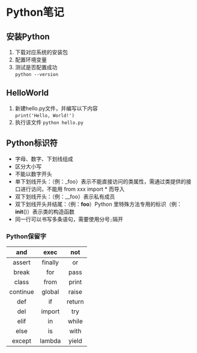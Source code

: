 # Python笔记
## 安装Python
1. 下载对应系统的安装包
2. 配置环境变量
3. 测试是否配置成功  
`python --version`
## HelloWorld
1. 新建hello.py文件，并编写以下内容  
`print('Hello, World!')`
2. 执行该文件 
`python hello.py`
## Python标识符
* 字母、数字、下划线组成
* 区分大小写
* 不能以数字开头
* 单下划线开头：（例：_foo）表示不能直接访问的类属性，需通过类提供的接口进行访问，不能用 from xxx import * 而导入
* 双下划线开头：（例：__foo）表示私有成员
* 双下划线开头并结尾：（例：__foo__）Python 里特殊方法专用的标识（例：__init__()）表示类的构造函数
* 同一行可以书写多条语句，需要使用分号`;`隔开
### Python保留字
and	    |  exec	    |not
|:-:|:-:|:-:|
assert	|  finally	|or
break	|  for	    |pass
class	|  from	    |print
continue|  global	|raise
def	    |  if	    |return
del	    |  import	|try
elif	|  in	    |while
else	|  is	    |with
except	|  lambda	|yield

